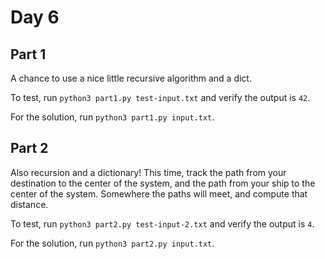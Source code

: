 # Day 6 #

## Part 1 ##

A chance to use a nice little recursive algorithm and a dict.

To test, run `python3 part1.py test-input.txt` and verify the output is `42`.

For the solution, run `python3 part1.py input.txt`.

## Part 2 ##

Also recursion and a dictionary!
This time, track the path from your destination to the center of the system,
and the path from your ship to the center of the system.
Somewhere the paths will meet, and compute that distance.

To test, run `python3 part2.py test-input-2.txt` and verify the output is `4`.

For the solution, run `python3 part2.py input.txt`.

